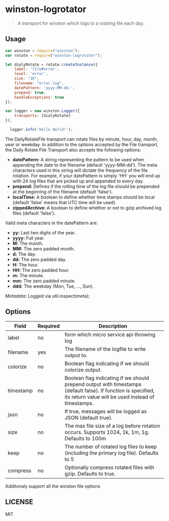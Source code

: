 # winston-logrotator

> A transport for winston which logs to a rotating file each day.

## Usage

``` js
var winston = require("winston");
var rotate = require("winston-logrotator");

let dialyRotate = rotate.createInstance({
    label: 'file#error',
    level: 'error',
    size: "1K",
    filename: "error.log",
    datePattern: 'yyyy-MM-dd-',
    prepend: true,
    handleExceptions: true
});

var logger = new winston.Logger({
    transports: [dialyRotate]
});

  logger.info('Hello World!');
```

The DailyRotateFile transport can rotate files by minute, hour, day, month, year or weekday. In addition to the options accepted by the File transport, the Daily Rotate File Transport also accepts the following options:

* __datePattern:__ A string representing the pattern to be used when appending the date to the filename (default 'yyyy-MM-dd'). The meta characters used in this string will dictate the frequency of the file rotation. For example, if your datePattern is simply 'HH' you will end up with 24 log files that are picked up and appended to every day.
* __prepend:__ Defines if the rolling time of the log file should be prepended at the beginning of the filename (default 'false').
* __localTime:__ A boolean to define whether time stamps should be local (default 'false' means that UTC time will be used).
* __zippedArchive:__ A boolean to define whether or not to gzip archived log files (default 'false').

Valid meta characters in the datePattern are:

* __yy:__ Last two digits of the year.
* __yyyy:__ Full year.
* __M:__ The month.
* __MM:__ The zero padded month.
* __d:__ The day.
* __dd:__ The zero padded day.
* __H:__ The hour.
* __HH:__ The zero padded hour.
* __m:__ The minute.
* __mm:__ The zero padded minute.
* __ddd:__ The weekday (Mon, Tue, ..., Sun).

*Metadata:* Logged via util.inspect(meta);

## Options

| Field           | Required      | Description  |
| --------------- |-------------- | ----------------------------------- |
| label      | no | form which micro service api throwing log     |
| filename      | yes | The filename of the logfile to write output to.      |
| colorize  | no  | Boolean flag indicating if we should colorize output.|
| timestamp | no  | Boolean flag indicating if we should prepend output with timestamps (default false). If function is specified, its return value will be used instead of timestamps. |
| json      | no  | If true, messages will be logged as JSON (default true). |
| size      | no  | The max file size of a log before rotation occurs. Supports 1024, 1k, 1m, 1g. Defaults to 100m |
| keep      | no  | The number of rotated log files to keep (including the primary log file). Defaults to 5 |
| compress  | no  | Optionally compress rotated files with gzip. Defaults to true. |

Additonaly support all the winston file options


## LICENSE
MIT

